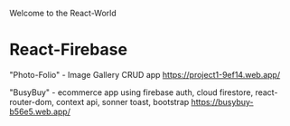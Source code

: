 Welcome to the React-World

# React-Firebase
"Photo-Folio" -  Image Gallery CRUD app 
https://project1-9ef14.web.app/

"BusyBuy" - ecommerce app using firebase auth, cloud firestore, react-router-dom, context api, sonner toast, bootstrap
https://busybuy-b56e5.web.app/
